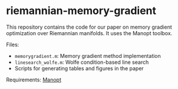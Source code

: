 # riemannian-memory-gradient

This repository contains the code for our paper on memory gradient optimization over Riemannian manifolds. It uses the Manopt toolbox.

Files:
- `memorygradient.m`: Memory gradient method implementation
- `linesearch_wolfe.m`: Wolfe condition-based line search
- Scripts for generating tables and figures in the paper

Requirements: [Manopt](https://www.manopt.org)
